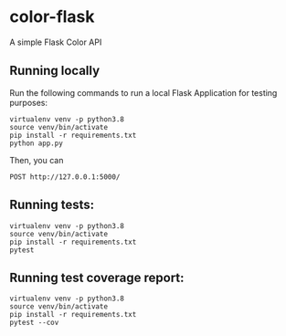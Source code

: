 # color-flask

A simple Flask Color API

## Running locally
Run the following commands to run a local Flask Application for testing purposes:
```
virtualenv venv -p python3.8
source venv/bin/activate
pip install -r requirements.txt
python app.py
```

Then, you can
```
POST http://127.0.0.1:5000/
```

## Running tests:
```
virtualenv venv -p python3.8
source venv/bin/activate
pip install -r requirements.txt
pytest
```

## Running test coverage report:
```
virtualenv venv -p python3.8
source venv/bin/activate
pip install -r requirements.txt
pytest --cov
```